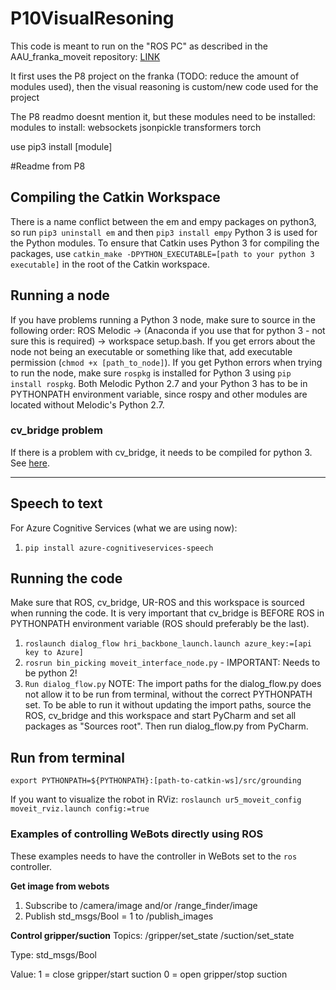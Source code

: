 # P10VisualResoning
This code is meant to run on the "ROS PC" as described in the AAU_franka_moveit repository: [LINK](https://github.com/HuchieWuchie/AAU_franka_moveit)

It first uses the P8 project on the franka (TODO: reduce the amount of modules used), then the visual reasoning is custom/new code used for the project

The P8 readmo doesnt mention it, but these modules need to be installed:
modules to install:
	websockets
	jsonpickle
	transformers
	torch

use pip3 install [module]

#Readme from P8
## Compiling the Catkin Workspace
There is a name conflict between the em and empy packages on python3, so run `pip3 uninstall em` and then `pip3 install empy`
Python 3 is used for the Python modules. To ensure that Catkin uses Python 3 for compiling the packages, use 
`catkin_make -DPYTHON_EXECUTABLE=[path to your python 3 executable]` in the root of the Catkin workspace.

## Running a node
If you have problems running a Python 3 node, make sure to source in the following order: ROS Melodic -> (Anaconda if you use that for python 3 - not sure this is required) -> workspace setup.bash.
If you get errors about the node not being an executable or something like that, add executable permission (`chmod +x [path_to_node]`). If you get Python errors when trying to run the node, make sure `rospkg` is installed for Python 3 using `pip install rospkg`. Both Melodic Python 2.7 and your Python 3 has to be in PYTHONPATH environment variable, since rospy and other modules are located without Melodic's Python 2.7.

### cv_bridge problem
If there is a problem with cv_bridge, it needs to be compiled for python 3. See [here](https://medium.com/@beta_b0t/how-to-setup-ros-with-python-3-44a69ca36674).

---

## Speech to text
For Azure Cognitive Services (what we are using now):
1. `pip install azure-cognitiveservices-speech`

## Running the code
Make sure that ROS, cv_bridge, UR-ROS and this workspace is sourced when running the code. It is very important that cv_bridge is BEFORE ROS in PYTHONPATH environment variable (ROS should preferably be the last).
1. `roslaunch dialog_flow hri_backbone_launch.launch azure_key:=[api key to Azure]`
2. `rosrun bin_picking moveit_interface_node.py` - IMPORTANT: Needs to be python 2!
3. `Run dialog_flow.py` NOTE: The import paths for the dialog_flow.py does not allow it to be run from terminal, without the correct PYTHONPATH set. 
To be able to run it without updating the import paths, source the ROS, cv_bridge and this workspace and start PyCharm and set all packages as "Sources root". Then run dialog_flow.py from PyCharm.

## Run from terminal
`export PYTHONPATH=${PYTHONPATH}:[path-to-catkin-ws]/src/grounding`

If you want to visualize the robot in RViz: `roslaunch ur5_moveit_config moveit_rviz.launch config:=true`

### Examples of controlling WeBots directly using ROS
These examples needs to have the controller in WeBots set to the `ros` controller.

__Get image from webots__
1. Subscribe to /camera/image and/or /range_finder/image
2. Publish std\_msgs/Bool = 1 to /publish_images


__Control gripper/suction__
Topics: /gripper/set_state
		/suction/set_state

Type: std_msgs/Bool

Value: 1 = close gripper/start suction
	   0 = open gripper/stop suction
